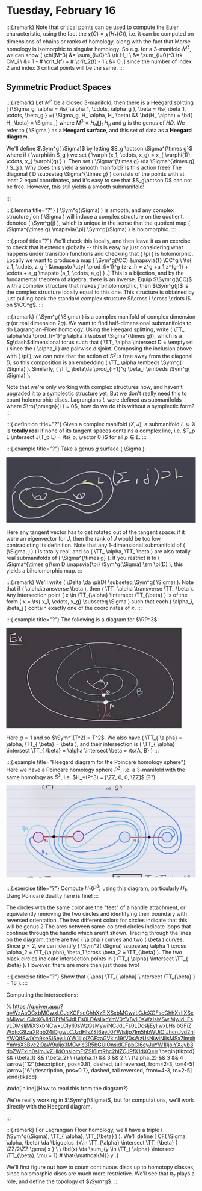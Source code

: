 # Tuesday, February 16

:::{.remark}
Note that critical points can be used to compute the Euler characteristic, using the fact the $\chi(C) = \chi(H_*(C))$, i.e. it can be computed on dimensions of chains or ranks of homology, along with the fact that Morse homology is isomorphic to singular homology.
So e.g. for a 3-manifold $M^3$, we can show
\[
\chi(M^3) 
&= \sum_{i=0}^3 \rk H_i \\
&= \sum_{i=0}^3 \rk CM_i \\
&= 1 - \# \crit_1(f) + \# \crit_2(f) - 1 \\
&= 0
,\]
since the number of index 2 and index 3 critical points will be the same.
:::

## Symmetric Product Spaces

:::{.remark}
Let $M^3$ be a closed 3-manifold, then there is a Heegard splitting 
\[
(\Sigma_g, \alpha = \ts{ \alpha_1, \cdots, \alpha_g }, \beta = \ts{ \beta_1, \cdots, \beta_g } =( \Sigma_g, H_ \alpha, H_ \beta) && \bd(H_ \alpha) = \bd( H_ \beta) = \Sigma
,\]
where $M^3 = H_{ \alpha} \coprod_{ \Sigma} H_ \beta$ and $g$ is the genus of $HD$.
We refer to \( \Sigma \) as a **Heegard surface**, and this set of data as a **Heegard diagram**.

We'll define $\Sym^g( \Sigma)$ by letting $S_g \actson \Sigma^{\times g}$ where if \( \varphi\in S_g \) we set \( \varphi(x_1, \cdots, x_g) = x_{ \varphi(1)}, \cdots, x_{ \varphi(g) } \).
Then set \( \Sigma^{\times g} \da \Sigma^{\times g} / S_g \).
Why does this yield a smooth manifold?
Is this action free?
The diagonal \( D \subseteq \Sigma^{\times g} \) consists of the points with at least 2 equal coordinates, and it's easy to see that $S_g\actson D$ can not be free.
However, this still yields a smooth submanifold!

:::

:::{.lemma title="?"}
\( \Sym^g(\Sigma) \) is smooth, and any complex structure $j$ on \( \Sigma \) will induce a complex structure on the quotient, denoted \( \Sym^g(j) \), which is unique in the sense that the quotient map \( \Sigma^{\times g} \mapsvia{\pi} \Sym^g(\Sigma) \) is holomorphic.
:::

:::{.proof title="?"}
We'll check this locally, and then leave it as an exercise to check that it extends globally -- this is easy by just considering what happens under transition functions and checking that \( \pi \) is holomorphic.
Locally we want to produce a map 
\[ 
\Sym^g(\CC) &\mapsvia{f} \CC^g \\
\ts{ z_1, \cdots, z_g } &\mapsto \qty{ 
  \prod_{i=1}^g (z-z_i) 
  = z^g +a_1 z^{g-1} + \cdots + a_g \mapsto [a_1, \cdots, a_g] 
}
.\]
This is a bijection, and by the fundamental theorem of algebra, there is an inverse.
Equip $\Sym^g(\CC)$ with a complex structure that makes $f$ biholomorphic, then $\Sym^g(j)$ is the complex structure locally equal to this one.
This structure is obtained by just pulling back the standard complex structure $i\cross i \cross \cdots i$ on $\CC^g$.
:::

:::{.remark}
\( \Sym^g( \Sigma) \) is a complex manifold of complex dimension $g$ (or real dimension $2g$).
We want to find half-dimensional submanifolds to do Lagrangian-Floer homology.
Using the Heegard splitting, write \( \TT_ \alpha \da \prod_{i=1}^g \alpha_i \subset \Sigma^{\times g}\), which is a $g\dash$dimensional torus such that \( \TT_ \alpha \intersect D = \emptyset \)  since the \( \alpha_i \) are pairwise disjoint.
Composing the inclusion above with \( \pi \), we can note that the action of $S^g$ is free away from the diagonal $D$, so this composition is an embedding \( \TT_ \alpha \embeds \Sym^g( \Sigma) \).
Similarly, \( \TT_ \beta\da \prod_{i=1}^g \beta_i \embeds \Sym^g( \Sigma) \). 

Note that we're only working with complex structures now, and haven't upgraded it to a symplectic structure yet.
But we don't really need this to count holomorphic discs.
Lagrangians $L$ were defined as submanifolds where $\ro{\omega}{L} = 0$, how do we do this without a symplectic form?
:::

:::{.definition title="?"}
Given a complex manifold $(X, J)$, a submanifold $L \subseteq X$ is **totally real** if none of its tangent spaces contains a complex line, i.e. $T_p L \intersect J(T_p L) = \ts{ p, \vector 0 }$ for all $p\in L$.
:::

:::{.example title="?"}
Take a genus $g$ surface \( \Sigma \):

![image_2021-02-16-11-49-52](figures/image_2021-02-16-11-49-52.png)

Here any tangent vector has to get rotated out of the tangent space: if it were an eigenvector for $J$, then the rank of $J$ would be too low, contradicting its definition.
Note that any 1-dimensional submanifold of \( (\Sigma, j ) \) is totally real, and so \( \TT_ \alpha, \TT_ \beta \) are also totally real submanifolds of \( \Sigma^{\times g} \).
If you restrict $\pi$ to \( \Sigma^{\times g}\sm D \mapsvia{\pi} \Sym^g(\Sigma) \sm \pi(D) \), this yields a biholomorphic map.
:::

:::{.remark}
We'll write \( \Delta \da \pi(D) \subseteq \Sym^g( \Sigma) \).
Note that if \( \alpha\transverse \beta \), then \( \TT_ \alpha \transverse \TT_ \beta \).
Any intersection point \( x \in \TT_{\alpha} \intersect \TT_{\beta} \) is of the form \( x = \ts{ x_1, \cdots, x_g} \subseteq \Sigma \) such that each \( \alpha_i, \beta_j \) contain exactly one of the coordinates of $x$.
:::

:::{.example title="?"}
The following is a diagram for $\RP^3$:

![Heegard diagram for $\RP^3$](figures/image_2021-02-16-12-00-55.png)

Here $g=1$ and so $\Sym^1(T^2) = T^2$.
We also have \( \TT_{ \alpha} = \alpha, \TT_{ \beta} = \beta \), and their intersection is \( \TT_{ \alpha} \intersect \TT_{ \beta} = \alpha \intersect \beta = \ts{A, B} \) 
:::

:::{.example title="Heegard diagram for the Poincaré homology sphere"}
Here we have a Poincaré homology sphere $P^3$, i.e. a 3-manifold with the same homology as $S^3$, i.e. $H_*(P^3) = [\ZZ, 0, 0, \ZZ]$ (??)

![image_2021-02-16-12-01-57](figures/image_2021-02-16-12-01-57.png)


:::{.exercise title="?"}
Compute $H_*(P^3)$ using this diagram, particularly $H_1$.
Using Poincaré duality here is fine!
:::

The circles with the same color are the "feet" of a handle attachment, or equivalently removing the two circles and identifying their boundary with reversed orientation.
The two different colors for circles indicate that this will be genus 2
The arcs between same-colored circles indicate loops that continue through the handle which aren't shown.
Tracing through the lines on the diagram, there are two \( \alpha \) curves and two \( \beta \) curves.
Since $g=2$, we can identify \( \Sym^2( \Sigma) \supseteq \alpha_1 \cross \alpha_2 = \TT_{\alpha}, \beta_1 \cross \beta_2 = \TT_{\beta} \).
The two black circles indicate intersection points in \( \TT_{ \alpha} \intersect \TT_{ \beta} \).
However, there are more than just those two!

:::{.exercise title="?"}
Show that \( \abs{ \TT_{ \alpha} \intersect \TT_{\beta} } = 18 \).
:::

Computing the intersections:

% https://q.uiver.app/?q=WzAsOCxbMCwxLCJcXGFscGhhXzEiXSxbMCwzLCJcXGFscGhhXzIiXSxbMiwwLCJcXGJldGFfMSJdLFs0LDAsIlxcYmV0YV8yIl0sWzIsMSwiMyJdLFsyLDMsIjMiXSxbNCwxLCIyIl0sWzQsMywiNCJdLFs0LDcsIjEyIiwxLHsibGFiZWxfcG9zaXRpb24iOjgwLCJzdHlsZSI6eyJ0YWlsIjp7Im5hbWUiOiJhcnJvd2hlYWQifSwiYm9keSI6eyJuYW1lIjoiZGFzaGVkIn19fV0sWzUsNiwiNiIsMSx7ImxhYmVsX3Bvc2l0aW9uIjo3MCwic3R5bGUiOnsidGFpbCI6eyJuYW1lIjoiYXJyb3doZWFkIn0sImJvZHkiOnsibmFtZSI6ImRhc2hlZCJ9fX1dXQ==
\begin{tikzcd}
	&& {\beta_1} && {\beta_2} \\
	{\alpha_1} && 3 && 2 \\
	\\
	{\alpha_2} && 3 && 4
	\arrow["12"{description, pos=0.8}, dashed, tail reversed, from=2-3, to=4-5]
	\arrow["6"{description, pos=0.7}, dashed, tail reversed, from=4-3, to=2-5]
\end{tikzcd}

\todo[inline]{How to read this from the diagram?}

We're really working in $\Sym^g(\Sigma)$, but for computations, we'll work directly with the Heegard diagram.

:::

:::{.remark}
For Lagrangian Floer homology, we'll have a triple \( (\Sym^g(\Sigma), \TT_{ \alpha}, \TT_{\beta} ) \).
We'll define
\[
CF( \Sigma, \alpha, \beta) \da \bigoplus_{x\in \TT_{\alpha} \intersect \TT_{\beta} } \ZZ/2\ZZ \gens{ x } \\ \\
\bd(x) \da \sum_{y \in \TT_{ \alpha} \intersect \TT_{\beta}, \mu = 1} \# \hat{\mathcal{M}} y
.\]

We'll first figure out how to count continuous discs up to homotopy classes, since holomorphic discs are much more restrictive.
We'll see that $\pi_2$ plays a role, and define the topology of $\Sym^g$.
:::

